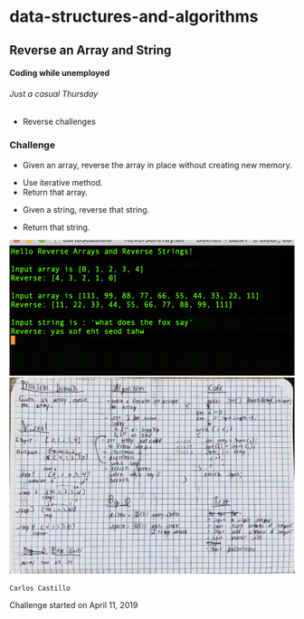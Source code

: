 # data-structures-and-algorithms

## Reverse an Array and String

#### Coding while unemployed
###### Just a casual Thursday
* Reverse challenges

### Challenge
* Given an array, reverse the array in place without creating new memory.
- Use iterative method.
- Return that array.

* Given a string, reverse that string.
- Return that string.


![](../../assets/ReverseArray.png?raw=true)
![](../../assets/ReverseArray.jpg?raw=true)

```
Carlos Castillo
```
Challenge started on April 11, 2019
